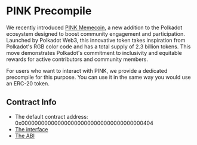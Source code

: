 # PINK Precompile

We recently introduced [PINK Memecoin](https://coinmarketcap.com/community/articles/65fd2671054c8374b8b312c7/), a new addition to the Polkadot ecosystem designed to boost community engagement and participation. Launched by Polkadot Web3, this innovative token takes inspiration from Polkadot's RGB color code and has a total supply of 2.3 billion tokens. This move demonstrates Polkadot's commitment to inclusivity and equitable rewards for active contributors and community members.

For users who want to interact with PINK, we provide a dedicated precompile for this purpose. You can use it in the same way you would use an ERC-20 token.

## Contract Info

- The default contract address:  0x0000000000000000000000000000000000000404
- [The interface](https://github.com/darwinia-network/darwinia/blob/main/precompile/metadata/sol/asset.sol)
- [The ABI](https://github.com/darwinia-network/darwinia/blob/main/precompile/metadata/sol/asset.sol)